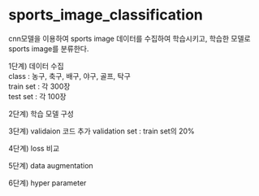 # sports_image_classification

cnn모델을 이용하여 sports image 데이터를 수집하여 학습시키고, 학습한 모델로 sports image를 분류한다.  

1단계) 데이터 수집  
class : 농구, 축구, 배구, 야구, 골프, 탁구  
train set : 각 300장  
test set : 각 100장  

2단계) 학습 모델 구성

3단계) validaion 코드 추가
validation set : train set의 20%

4단계) loss 비교

5단계) data augmentation

6단계) hyper parameter
